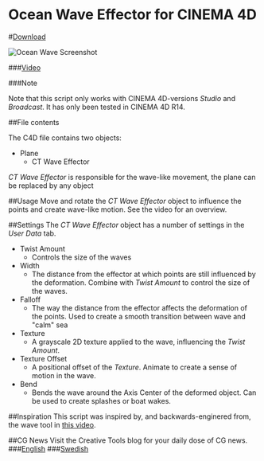 Ocean Wave Effector for CINEMA 4D
==============

#[Download](http://bit.ly/11bpqMU)

![Ocean Wave Screenshot](https://raw.github.com/CreativeTools/ct-ocean-waves/master/screenshot.png)

###[Video](https://vimeo.com/65721379)

###Note

Note that this script only works with CINEMA 4D-versions _Studio_ and _Broadcast_.
It has only been tested in CINEMA 4D R14.

##File contents

The C4D file contains two objects:
* Plane
  * CT Wave Effector

_CT Wave Effector_ is responsible for the wave-like movement, the plane can be replaced by any object

##Usage
Move and rotate the _CT Wave Effector_ object to influence the points and create wave-like motion. See the video for an overview.

##Settings
The _CT Wave Effector_ object has a number of settings in the _User Data_ tab.

* Twist Amount
  * Controls the size of the waves
* Width
  * The distance from the effector at which points are still influenced by the deformation. Combine with *Twist Amount* to control the size of the waves.
* Falloff
  * The way the distance from the effector affects the deformation of the points. Used to create a smooth transition between wave and "calm" sea
* Texture
  * A grayscale 2D texture applied to the wave, influencing the *Twist Amount*.
* Texture Offset
  * A positional offset of the *Texture*. Animate to create a sense of motion in the wave.
* Bend
  * Bends the wave around the Axis Center of the deformed object. Can be used to create splashes or boat wakes.

##Inspiration
This script was inspired by, and backwards-enginered from, the wave tool in [this video](https://vimeo.com/4697942).

##CG News
Visit the Creative Tools blog for your daily dose of CG news.
###[English](http://translate.google.com/translate?js=n&sl=auto&tl=en&u=http://www.creativetools.se/blog/)
###[Swedish](http://www.creativetools.se/blog/)
